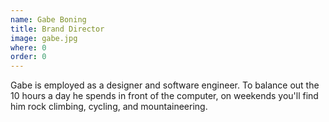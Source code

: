 ```yaml
---
name: Gabe Boning
title: Brand Director
image: gabe.jpg
where: 0
order: 0
---
```

Gabe is employed as a designer and software engineer. To balance out the 10 hours a day he spends in front of the computer, on weekends you'll find him rock climbing, cycling, and mountaineering. 

